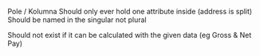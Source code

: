 Pole / Kolumna
Should only ever hold one attribute inside (address is split)
Should be named in the singular not plural

Should not exist if it can be calculated with the given data (eg Gross & Net Pay)